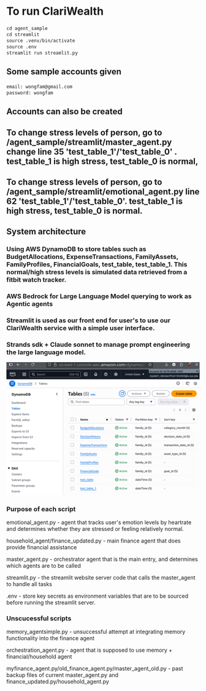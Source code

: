 # To run ClariWealth
```
cd agent_sample
cd streamlit
source .venv/bin/activate
source .env
streamlit run streamlit.py
```
## Some sample accounts given
```
email: wongfam@gmail.com
password: wongfam
```
## Accounts can also be created


## To change stress levels of person, go to /agent_sample/streamlit/master_agent.py change line 35 'test_table_1'/'test_table_0' . test_table_1 is high stress, test_table_0 is normal, 
## To change stress levels of person, go to /agent_sample/streamlit/emotional_agent.py line 62 'test_table_1'/'test_table_0'. test_table_1 is high stress, test_table_0 is normal.

## System architecture
### Using AWS DynamoDB to store tables such as BudgetAllocations, ExpenseTransactions, FamilyAssets, FamilyProfiles, FinancialGoals, test_table, test_table_1. This normal/high stress levels is simulated data retrieved from a fitbit watch tracker.

### AWS Bedrock for Large Language Model querying to work as Agentic agents

### Streamlit is used as our front end for user's to use our ClariWealth service with a simple user interface.

### Strands sdk + Claude sonnet to manage prompt engineering the large language model.

![alt text](image.png)


### Purpose of each script
emotional_agent.py - agent that tracks user's emotion levels by heartrate and determines whether they are stressed or feeling relatively normal.

household_agent/finance_updated.py - main finance agent that does provide financial assistance

master_agent.py - orchestrator agent that is the main entry, and determines which agents are to be called

streamlit.py - the streamlit website server code that calls the master_agent to handle all tasks

.env - store key secrets as environment variables that are to be sourced before running the streamlit server.

### Unscucessful scripts

memory_agentsimple.py - unsuccessful attempt at integrating memory functionality into the finance agent

orchestration_agent.py - agent that is supposed to use memory + financial/household agent

myfinance_agent.py/old_finance_agent.py/master_agent_old.py - past backup files of current master_agent.py and finance_updated.py/household_agent.py
